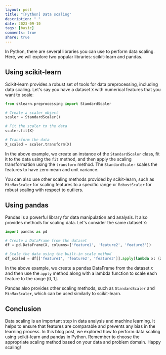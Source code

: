 ```yaml
---
layout: post
title: "[Python] Data scaling"
description: " "
date: 2023-09-10
tags: [basic]
comments: true
share: true
---
```


In Python, there are several libraries you can use to perform data scaling. Here, we will explore two popular libraries: scikit-learn and pandas.

## Using scikit-learn

Scikit-learn provides a robust set of tools for data preprocessing, including data scaling. Let's say you have a dataset `X` with numerical features that you want to scale:

```python
from sklearn.preprocessing import StandardScaler

# Create a scaler object
scaler = StandardScaler()

# Fit the scaler to the data
scaler.fit(X)

# Transform the data
X_scaled = scaler.transform(X)
```

In the above example, we create an instance of the `StandardScaler` class, fit it to the data using the `fit` method, and then apply the scaling transformation using the `transform` method. The `StandardScaler` scales the features to have zero mean and unit variance.

You can also use other scaling methods provided by scikit-learn, such as `MinMaxScaler` for scaling features to a specific range or `RobustScaler` for robust scaling with respect to outliers.

## Using pandas

Pandas is a powerful library for data manipulation and analysis. It also provides methods for scaling data. Let's consider the same dataset `X`:

```python
import pandas as pd

# Create a DataFrame from the dataset
df = pd.DataFrame(X, columns=['feature1', 'feature2', 'feature3'])

# Scale the data using the built-in scale method
df_scaled = df[['feature1', 'feature2', 'feature3']].apply(lambda x: (x - x.min()) / (x.max() - x.min()))
```

In the above example, we create a pandas DataFrame from the dataset `X` and then use the `apply` method along with a lambda function to scale each feature to the range [0, 1].

Pandas also provides other scaling methods, such as `StandardScaler` and `MinMaxScaler`, which can be used similarly to scikit-learn.

## Conclusion

Data scaling is an important step in data analysis and machine learning. It helps to ensure that features are comparable and prevents any bias in the learning process. In this blog post, we explored how to perform data scaling using scikit-learn and pandas in Python. Remember to choose the appropriate scaling method based on your data and problem domain. Happy scaling!